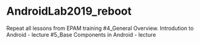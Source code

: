 # AndroidLab2019_reboot
Repeat all lessons from EPAM training
#4_General Overview. Introdution to Android - lecture
#5_Base Components in Android - lecture
